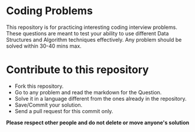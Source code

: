 # Coding Problems
This repository is for practicing interesting coding interview problems. These questions are meant to test your ability to use different Data Structures and Algorithm techniques effectively. Any problem should be solved within 30-40 mins max.

# Contribute to this repository
<ul>
  <li>Fork this repository.</li>
  <li>Go to any problem and read the markdown for the Question.</li>
  <li>Solve it in a language different from the ones already in the repository.</li>
  <li>Save/Commit your solution.</li>
  <li>Send a pull request for this commit only.</li>
</ul>

<strong>Please respect other people and do not delete or move anyone's solution</strong>
